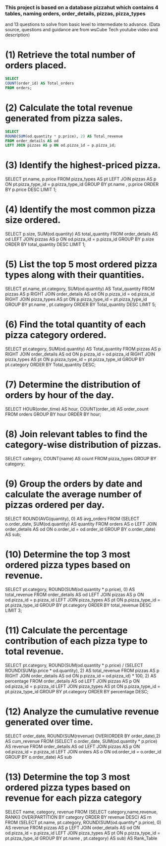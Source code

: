 ### This project is based on a database pizzahut which contains 4 tables, naming orders, order_details, pizzas, pizza_types 
and 13 questions to solve from basic level to intermediate to advance.
(Data source, questions and guidance are from wsCube Tech youtube video and description)

# (1) Retrieve the total number of orders placed.
```sql
SELECT 
COUNT(order_id) AS Total_orders
FROM orders;
```


# (2) Calculate the total revenue generated from pizza sales.
```sql
SELECT 
ROUND(SUM(od.quantity * p.price), 2) AS Total_revenue
FROM order_details AS od
LEFT JOIN pizzas AS p ON od.pizza_id = p.pizza_id;
```


# (3) Identify the highest-priced pizza.

SELECT 
    pt.name, p.price
FROM
    pizza_types AS pt
        LEFT JOIN
    pizzas AS p ON pt.pizza_type_id = p.pizza_type_id
GROUP BY pt.name , p.price
ORDER BY p.price DESC
LIMIT 1;



# (4) Identify the most common pizza size ordered.

SELECT 
    p.size, SUM(od.quantity) AS total_quantity
FROM
    order_details AS od
        LEFT JOIN
    pizzas AS p ON od.pizza_id = p.pizza_id
GROUP BY p.size
ORDER BY total_quantity DESC
LIMIT 1;



# (5) List the top 5 most ordered pizza types along with their quantities.

SELECT 
    pt.name, pt.category, SUM(od.quantity) AS Total_quantity
FROM
    pizzas AS p
        RIGHT JOIN
    order_details AS od ON p.pizza_id = od.pizza_id
        RIGHT JOIN
    pizza_types AS pt ON p.pizza_type_id = pt.pizza_type_id
GROUP BY pt.name , pt.category
ORDER BY Total_quantity DESC
LIMIT 5;



# (6) Find the total quantity of each pizza category ordered.

SELECT 
    pt.category, SUM(od.quantity) AS Total_quantity
FROM
    pizzas AS p
        RIGHT JOIN
    order_details AS od ON p.pizza_id = od.pizza_id
        RIGHT JOIN
    pizza_types AS pt ON p.pizza_type_id = pt.pizza_type_id
GROUP BY pt.category
ORDER BY Total_quantity DESC;



# (7) Determine the distribution of orders by hour of the day.

SELECT 
    HOUR(order_time) AS hour, COUNT(order_id) AS order_count
FROM
    orders
GROUP BY hour
ORDER BY hour;



# (8) Join relevant tables to find the category-wise distribution of pizzas.

SELECT 
    category, COUNT(name) AS count
FROM
    pizza_types
GROUP BY category;



# (9) Group the orders by date and calculate the average number of pizzas ordered per day.

SELECT 
    ROUND(AVG(quantity), 0) AS avg_orders
FROM
    (SELECT 
        o.order_date, SUM(od.quantity) AS quantity
    FROM
        orders AS o
    LEFT JOIN order_details AS od ON o.order_id = od.order_id
    GROUP BY o.order_date) AS sub;



# (10) Determine the top 3 most ordered pizza types based on revenue.

SELECT 
    pt.category,
    ROUND(SUM(od.quantity * p.price), 0) AS total_revenue
FROM
    order_details AS od
        LEFT JOIN
    pizzas AS p ON od.pizza_id = p.pizza_id
        LEFT JOIN
    pizza_types AS pt ON p.pizza_type_id = pt.pizza_type_id
GROUP BY pt.category
ORDER BY total_revenue DESC
LIMIT 3;



# (11) Calculate the percentage contribution of each pizza type to total revenue.

SELECT 
    pt.category,
    ROUND(SUM(od.quantity * p.price) / (SELECT 
                    ROUND(SUM(p.price * od.quantity), 2) AS total_revenue
                FROM
                    pizzas AS p
                        RIGHT JOIN
                    order_details AS od ON p.pizza_id = od.pizza_id) * 100,
            2) AS percentage
FROM
    order_details AS od
        LEFT JOIN
    pizzas AS p ON od.pizza_id = p.pizza_id
        LEFT JOIN
    pizza_types AS pt ON p.pizza_type_id = pt.pizza_type_id
GROUP BY pt.category
ORDER BY percentage DESC;



# (12) Analyze the cumulative revenue generated over time.

SELECT 
    order_date, ROUND(SUM(revenue) OVER(ORDER BY order_date),2) AS cum_revenue
FROM
    (SELECT 
        o.order_date, SUM(od.quantity * p.price) AS revenue
    FROM
		order_details AS od
            LEFT JOIN
        pizzas AS p ON od.pizza_id = p.pizza_id
            LEFT JOIN
        orders AS o ON od.order_id = o.order_id
    GROUP BY o.order_date) AS sub



# (13) Determine the top 3 most ordered pizza types based on revenue for each pizza category

SELECT name, category, revenue
FROM
(SELECT category,name,revenue, RANK() OVER(PARTITION BY category ORDER BY revenue DESC) AS rn
FROM
(SELECT 
    pt.name,
    pt.category,
    ROUND(SUM(od.quantity* p.price), 0) AS revenue
FROM
    pizzas AS p
        LEFT JOIN
    order_details AS od ON od.pizza_id = p.pizza_id
        LEFT JOIN
    pizza_types AS pt ON p.pizza_type_id = pt.pizza_type_id
GROUP BY pt.name , pt.category) AS sub) AS Rank_Table
